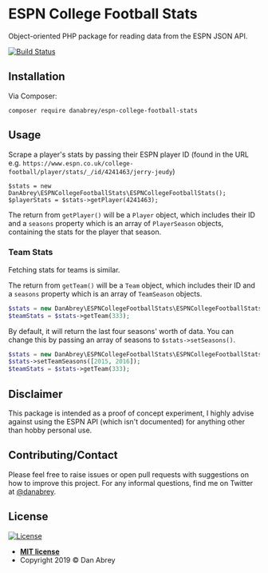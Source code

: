 # ESPN College Football Stats

Object-oriented PHP package for reading data from the ESPN JSON API.

[![Build Status](https://travis-ci.com/danabrey/espn-college-football-stats.svg?branch=master)](https://travis-ci.com/danabrey/espn-college-football-stats)

## Installation

Via Composer:

`composer require danabrey/espn-college-football-stats`

## Usage

Scrape a player's stats by passing their ESPN player ID (found in the URL e.g. `https://www.espn.co.uk/college-football/player/stats/_/id/4241463/jerry-jeudy`)

```$php
$stats = new DanAbrey\ESPNCollegeFootballStats\ESPNCollegeFootballStats();
$playerStats = $stats->getPlayer(4241463);
```

The return from `getPlayer()` will be a `Player` object, which includes their ID and a `seasons` property which is an array of `PlayerSeason` objects, containing the stats for the player that season.

### Team Stats

Fetching stats for teams is similar.

The return from `getTeam()` will be a `Team` object, which includes their ID and a `seasons` property which is an array of `TeamSeason` objects.

```php
$stats = new DanAbrey\ESPNCollegeFootballStats\ESPNCollegeFootballStats();
$teamStats = $stats->getTeam(333);
```

By default, it will return the last four seasons' worth of data. You can change this by passing an array of seasons to `$stats->setSeasons()`.

```php
$stats = new DanAbrey\ESPNCollegeFootballStats\ESPNCollegeFootballStats();
$stats->setTeamSeasons([2015, 2016]);
$teamStats = $stats->getTeam(333);
```

## Disclaimer

This package is intended as a proof of concept experiment, I highly advise against using the ESPN API (which isn't documented) for anything other than hobby personal use.

## Contributing/Contact

Please feel free to raise issues or open pull requests with suggestions on how to improve this project. For any informal questions, find me on Twitter at [@danabrey](https://www.twiter.com/danabrey).

## License

[![License](http://img.shields.io/:license-mit-blue.svg?style=flat-square)](http://badges.mit-license.org)

- **[MIT license](http://opensource.org/licenses/mit-license.php)**
- Copyright 2019 © Dan Abrey
